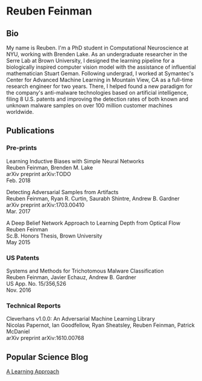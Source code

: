 # Reuben Feinman

## Bio
My name is Reuben.
I'm a PhD student in Computational Neuroscience at NYU, working with Brenden Lake.
As an undergraduate researcher in the Serre Lab at Brown University, I designed the
learning pipeline for a biologically inspired computer vision model with the assistance of influential mathematician Stuart Geman.
Following undergrad, I worked at Symantec's Center for Advanced Machine Learning in Mountain View, CA
as a full-time research engineer for two years.
There, I helped found a new paradigm for the company's anti-malware technologies
based on artificial intelligence, filing 8 U.S. patents and improving the detection rates of
both known and unknown malware samples on over 100 million customer machines worldwide.


## Publications
### Pre-prints

Learning Inductive Biases with Simple Neural Networks<br/>
Reuben Feinman, Brenden M. Lake<br/>
arXiv preprint arXiv:TODO<br/>
Feb. 2018

Detecting Adversarial Samples from Artifacts<br/>
Reuben Feinman, Ryan R. Curtin, Saurabh Shintre, Andrew B. Gardner<br/>
arXiv preprint arXiv:1703.00410<br/>
Mar. 2017

A Deep Belief Network Approach to Learning Depth from Optical Flow<br/>
Reuben Feinman<br/>
Sc.B. Honors Thesis, Brown University<br/>
May 2015

### US Patents

Systems and Methods for Trichotomous Malware Classification<br/>
Reuben Feinman, Javier Echauz, Andrew B. Gardner<br/>
US App. No. 15/356,526<br/>
Nov. 2016

### Technical Reports

Cleverhans v1.0.0: An Adversarial Machine Learning Library<br/>
Nicolas Papernot, Ian Goodfellow, Ryan Sheatsley, Reuben Feinman, Patrick McDaniel<br/>
arXiv preprint arXiv:1610.00768


## Popular Science Blog

[A Learning Approach](http://www.alearningapproach.com)

